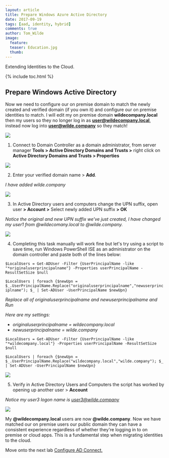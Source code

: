 ```yaml
---
layout: article
title: Prepare Windows Azure Active Directory
date: 2017-09-19
tags: [aad, identity, hybrid]
comments: true
author: Tom_Wilde
image:
  feature: 
  teaser: Education.jpg
  thumb: 
---
```

Extending Identities to the Cloud.

{% include toc.html %}

## Prepare Windows Active Directory
Now we need to configure our on premise domain to match the newly created and verified domain (if you own it) and configure our on premise identities to match. 
I will edit my on premise domain **wildecompany.local** then my users so they no longer log in as **user@wildecompany.local**, instead now log into **user@wilde.company** so they match!

![](./prepare-ad.png)

1. Connect to Domain Controller as a domain administrator, from server manager **Tools > Active Directory Domains and Trusts >** right click on **Active Directory Domains and Trusts > Properties**

![](../images/ExtendingIdentities_3.1.png)

2. Enter your verified domain name > **Add**. 

*I have added wilde.company*

![](../images/ExtendingIdentities_3.2.png)

3. 	In Active Directory users and computers change the UPN suffix, open user **> Account >** Select newly added UPN suffix **> OK**

*Notice the original and new UPN suffix we've just created, I have changed my user1 from @wildecomany.local to @wilde.company.* 

![](../images/ExtendingIdentities_3.3.png)

4. 	Completing this task manually will work fine but let's try using a script to save time, run Windows PowerShell ISE as an administrator on the domain controller and paste both of the lines below:

```$LocalUsers = Get-ADUser -Filter {UserPrincipalName -like "*originaluserprincipalname"} -Properties userPrincipalName -ResultSetSize $null```

```$LocalUsers | foreach {$newUpn = $_.UserPrincipalName.Replace("originaluserprincipalname","newuserprinciplname"); $_ | Set-ADUser -UserPrincipalName $newUpn}```


*Replace all of originaluserprincipalname and newuserprincipalname and Run*

*Here are my settings:*
* *originaluserprincipalname = wildecompany.local*
* *newuserprincipalname = wilde.company*

```$LocalUsers = Get-ADUser -Filter {UserPrincipalName -like "*wildecompany.local"} -Properties userPrincipalName -ResultSetSize $null```

```$LocalUsers | foreach {$newUpn = $_.UserPrincipalName.Replace("wildecompany.local","wilde.company"); $_ | Set-ADUser -UserPrincipalName $newUpn}```

![](../images/ExtendingIdentities_3.4.png)

5. 	Verify in Active Directory Users and Computers the script has worked by opening up another user > **Account**

*Notice my user3 logon name is user3@wilde.company*

![](../images/ExtendingIdentities_3.5.png)


My **@wildecompany.local** users are now **@wilde.company**. Now we have matched our on premise users our public domain they can have a consistent experience regardless of whether they're logging in to on premise or cloud apps. This is a fundamental step when migrating identities to the cloud. 

Move onto the next lab [Configure AD Connect.](./configure-adc.md)


